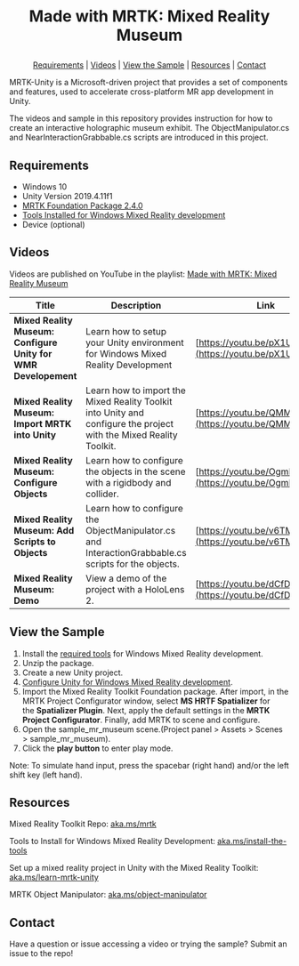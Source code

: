 # <p align="center">Made with MRTK: Mixed Reality Museum</p>
<p align="center">
  <a href="https://github.com/aprilspeight/mrtk-mr-museum/blob/master/README.md#requirements">Requirements</a> |
  <a href="https://github.com/aprilspeight/mrtk-mr-museum/blob/master/README.md#videos">Videos</a> |
  <a href="https://github.com/aprilspeight/mrtk-mr-museum/blob/master/README.md#view-the-sample">View the Sample</a> | 
  <a href="https://github.com/aprilspeight/mrtk-mr-museum/blob/master/README.md#resources">Resources</a> | 
  <a href="https://github.com/aprilspeight/mrtk-mr-museum/blob/master/README.md#contact">Contact</a>
</p>

MRTK-Unity is a Microsoft-driven project that provides a set of components and features, used to accelerate cross-platform MR app development in Unity.

The videos and sample in this repository provides instruction for how to create an interactive holographic museum exhibit. The ObjectManipulator.cs and NearInteractionGrabbable.cs scripts are introduced in this project.

## Requirements

- Windows 10
- Unity Version 2019.4.11f1
- [MRTK Foundation Package 2.4.0](https://github.com/microsoft/MixedRealityToolkit-Unity/releases/tag/v2.4.0)
- [Tools Installed for Windows Mixed Reality development](https://docs.microsoft.com/windows/mixed-reality/develop/install-the-tools?tabs=unity&WT.mc_id=spatial-0000-apspeigh)
- Device (optional)

## Videos

Videos are published on YouTube in the playlist: [Made with MRTK: Mixed Reality Museum](https://www.youtube.com/playlist?list=PLAMIIZxk0qTSOZcCroV1_sfeAjEVMJ2Ix)

|  Title |  Description |  Link |
|---|---|---|
| **Mixed Reality Museum: Configure Unity for WMR Developement**  | Learn how to setup your Unity environment for Windows Mixed Reality Development  |  [https://youtu.be/pX1UJ4u6Ulc](https://youtu.be/pX1UJ4u6Ulc )|
| **Mixed Reality Museum: Import MRTK into Unity** |  Learn how to import the Mixed Reality Toolkit into Unity and configure the project with the Mixed Reality Toolkit. | [https://youtu.be/QMMXyiK4p7c](https://youtu.be/QMMXyiK4p7c)|
| **Mixed Reality Museum: Configure Objects**  | Learn how to configure the objects in the scene with a rigidbody and collider.  |  [https://youtu.be/OgmLNPXIHgk](https://youtu.be/OgmLNPXIHgk) |
| **Mixed Reality Museum: Add Scripts to Objects**  | Learn how to configure the ObjectManipulator.cs and InteractionGrabbable.cs scripts for the objects. |  [https://youtu.be/v6TMBb_aG_U](https://youtu.be/v6TMBb_aG_U)|
| **Mixed Reality Museum: Demo**  |  View a demo of the project with a HoloLens 2. | [https://youtu.be/dCfDz10a6-8](https://youtu.be/dCfDz10a6-8) |

## View the Sample

1. Install the [required tools](https://aka.ms/install-the-tools) for Windows Mixed Reality development.
2. Unzip the package.
3. Create a new Unity project.
4. [Configure Unity for Windows Mixed Reality development](https://aka.ms/learn-mrtk-unity).
5. Import the Mixed Reality Toolkit Foundation package. After import, in the MRTK Project Configurator window, select **MS HRTF Spatializer** for the **Spatializer Plugin**. 
Next, apply the default settings in the **MRTK Project Configurator**. Finally, add MRTK to scene and configure.
6. Open the sample_mr_museum scene.(Project panel > Assets > Scenes > sample_mr_museum).
7. Click the **play button** to enter play mode.

Note: To simulate hand input, press the spacebar (right hand) and/or the left shift key (left hand).

## Resources

Mixed Reality Toolkit Repo: [aka.ms/mrtk](https://aka.ms/mrtk)

Tools to Install for Windows Mixed Reality Development: [aka.ms/install-the-tools](https://aka.ms/install-the-tools/?WT.mc_id=spatial-10639-apspeigh)

Set up a mixed reality project in Unity with the Mixed Reality Toolkit: [aka.ms/learn-mrtk-unity](https://aka.ms/learn-mrtk-unity/?WT.mc_id=spatial-10639-apspeigh)

MRTK Object Manipulator: [aka.ms/object-manipulator](https://aka.ms/object-manipulator)

## Contact

Have a question or issue accessing a video or trying the sample? Submit an issue to the repo!
